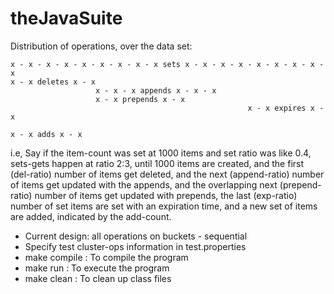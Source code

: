 theJavaSuite
============

Distribution of operations, over the data set:

    x - x - x - x - x - x - x - x - x sets x - x - x - x - x - x - x - x - x
    x - x deletes x - x
                       x - x - x appends x - x - x
                       x - x prepends x - x
                                                         x - x expires x - x
                                                                            x - x adds x - x


i.e, Say if the item-count was set at 1000 items and set ratio was like 0.4, sets-gets happen at ratio
2:3, until 1000 items are created, and the first (del-ratio) number of items get deleted, and the next
(append-ratio) number of items get updated with the appends, and the overlapping next (prepend-ratio)
number of items get updated with prepends, the last (exp-ratio) number of set items are set with an
expiration time, and a new set of items are added, indicated by the add-count.

- Current design: all operations on buckets - sequential
- Specify test cluster-ops information in test.properties
- make compile : To compile the program
- make run : To execute the program
- make clean : To clean up class files
